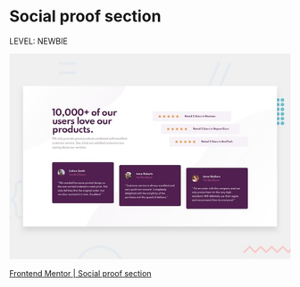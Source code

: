 # Social proof section

LEVEL: NEWBIE

![a0t2zk1zww7gmanfoix3.jpeg](Social%20proof%20section%20ef6f654955024067ac5f270df9631c60/a0t2zk1zww7gmanfoix3.jpeg)

[Frontend Mentor | Social proof section](https://minna1025.github.io/FrontendMentor/social-proof-section-master/index.html)